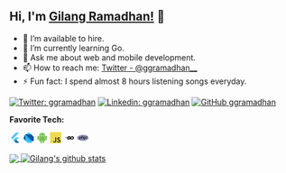 

## Hi, I'm [Gilang Ramadhan!](https://gg.cc) 👋

<!---<p align="left"> <img src="https://komarev.com/ghpvc/?username=ggramadhan&label=Views&color=blue&style=plastic" alt="ggramadhan" /> </p> -->
<!--
<a href="https://twitter.com/ggramadhan__">
  <img align="left" alt="Gilang's Twitter" width="22px" src="https://cdn.jsdelivr.net/npm/simple-icons@v3/icons/twitter.svg" />
</a>
<a href="https://linkedin.com/in/gilang-ramadhan-nugraha">
  <img align="left" alt="Gilang's Linkdein" width="22px" src="https://cdn.jsdelivr.net/npm/simple-icons@v3/icons/linkedin.svg" />
</a>
<a href="https://github.com/ggramadhan">
  <img align="left" alt="Gilang's Github" width="22px" src="https://cdn.jsdelivr.net/npm/simple-icons@v3/icons/github.svg" />
</a>
<a href="https://instagram.com/ggramadhann/">
  <img align="left" alt="Pawan's Instagram" width="22px" src="https://cdn.jsdelivr.net/npm/simple-icons@v3/icons/instagram.svg" />
</a>

<br/>
-->
- 🔭 I’m available to hire.
- 🌱 I’m currently learning Go.
- 💬 Ask me about web and mobile development.
- 📫 How to reach me: [Twitter - @ggramadhan__](https://twitter.com/ggramadhan__)
- ⚡ Fun fact: I spend almost 8 hours listening songs everyday.

[![Twitter: ggramadhan](https://img.shields.io/twitter/follow/ggramadhan__?style=social)](https://twitter.com/ggramadhan__)
[![Linkedin: ggramadhan](https://img.shields.io/badge/-ggramadhan-blue?style=flat-square&logo=Linkedin&logoColor=white&link=https://www.linkedin.com/in/gilang-ramadhan-nugraha/)](https://www.linkedin.com/in/gilang-ramadhan-nugraha/)
[![GitHub ggramadhan](https://img.shields.io/github/followers/ggramadhan?label=follow&style=social)](https://github.com/ggramadhan)
<!--[![website](https://img.shields.io/badge/PortfolioWebsite-Gilang-2648ff?style=flat-square&logo=google-chrome)](url)-->


**Favorite Tech:**  

<code><img height="20" src="https://raw.githubusercontent.com/github/explore/80688e429a7d4ef2fca1e82350fe8e3517d3494d/topics/flutter/flutter.png"></code>
<code><img height="20" src="https://raw.githubusercontent.com/github/explore/80688e429a7d4ef2fca1e82350fe8e3517d3494d/topics/dart/dart.png"></code>
<code><img height="20" src="https://raw.githubusercontent.com/github/explore/80688e429a7d4ef2fca1e82350fe8e3517d3494d/topics/android/android.png"></code>
<code><img height="20" src="https://raw.githubusercontent.com/github/explore/80688e429a7d4ef2fca1e82350fe8e3517d3494d/topics/javascript/javascript.png"></code> 
<code><img height="20" src="https://raw.githubusercontent.com/github/explore/80688e429a7d4ef2fca1e82350fe8e3517d3494d/topics/go/go.png"></code>
<code><img height="20" src="https://raw.githubusercontent.com/github/explore/80688e429a7d4ef2fca1e82350fe8e3517d3494d/topics/php/php.png"></code>    

<a href="https://github.com/ggramadhan">
  <img align="center" src="https://github-readme-stats.vercel.app/api/top-langs/?username=ggramadhan&theme=light&hide_langs_below=1" />
</a>
<a href="https://github.com/ggramadhan">
 <img align="center" src="https://github-readme-stats.vercel.app/api?username=ggramadhan&show_icons=true&theme=light&line_height=27" alt="Gilang's github stats"/>
</a>

<!--
<div align="center">

### Show some ❤️ by starring some of the repositories!

</div>
-->


